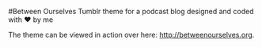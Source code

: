 #Between Ourselves
Tumblr theme for a podcast blog designed and coded with ❤️ by me 

The theme can be viewed in action over here: http://betweenourselves.org.
